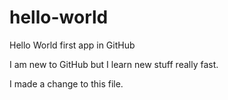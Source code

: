 # hello-world
Hello World first app in GitHub

I am new to GitHub but I learn new stuff really fast.

I made a change to this file.